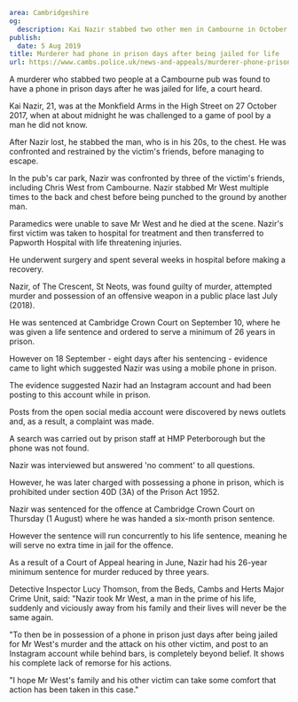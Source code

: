 ```yaml
area: Cambridgeshire
og:
  description: Kai Nazir stabbed two other men in Cambourne in October 2017
publish:
  date: 5 Aug 2019
title: Murderer had phone in prison days after being jailed for life
url: https://www.cambs.police.uk/news-and-appeals/murderer-phone-prison-kai-nazir-cambourne
```

A murderer who stabbed two people at a Cambourne pub was found to have a phone in prison days after he was jailed for life, a court heard.

Kai Nazir, 21, was at the Monkfield Arms in the High Street on 27 October 2017, when at about midnight he was challenged to a game of pool by a man he did not know.

After Nazir lost, he stabbed the man, who is in his 20s, to the chest. He was confronted and restrained by the victim's friends, before managing to escape.

In the pub's car park, Nazir was confronted by three of the victim's friends, including Chris West from Cambourne. Nazir stabbed Mr West multiple times to the back and chest before being punched to the ground by another man.

Paramedics were unable to save Mr West and he died at the scene. Nazir's first victim was taken to hospital for treatment and then transferred to Papworth Hospital with life threatening injuries.

He underwent surgery and spent several weeks in hospital before making a recovery.

Nazir, of The Crescent, St Neots, was found guilty of murder, attempted murder and possession of an offensive weapon in a public place last July (2018).

He was sentenced at Cambridge Crown Court on September 10, where he was given a life sentence and ordered to serve a minimum of 26 years in prison.

However on 18 September - eight days after his sentencing - evidence came to light which suggested Nazir was using a mobile phone in prison.

The evidence suggested Nazir had an Instagram account and had been posting to this account while in prison.

Posts from the open social media account were discovered by news outlets and, as a result, a complaint was made.

A search was carried out by prison staff at HMP Peterborough but the phone was not found.

Nazir was interviewed but answered 'no comment' to all questions.

However, he was later charged with possessing a phone in prison, which is prohibited under section 40D (3A) of the Prison Act 1952.

Nazir was sentenced for the offence at Cambridge Crown Court on Thursday (1 August) where he was handed a six-month prison sentence.

However the sentence will run concurrently to his life sentence, meaning he will serve no extra time in jail for the offence.

As a result of a Court of Appeal hearing in June, Nazir had his 26-year minimum sentence for murder reduced by three years.

Detective Inspector Lucy Thomson, from the Beds, Cambs and Herts Major Crime Unit, said: "Nazir took Mr West, a man in the prime of his life, suddenly and viciously away from his family and their lives will never be the same again.

"To then be in possession of a phone in prison just days after being jailed for Mr West's murder and the attack on his other victim, and post to an Instagram account while behind bars, is completely beyond belief. It shows his complete lack of remorse for his actions.

"I hope Mr West's family and his other victim can take some comfort that action has been taken in this case."
